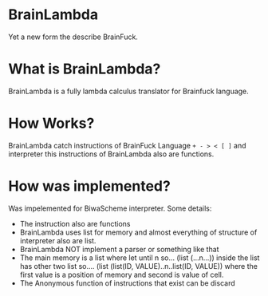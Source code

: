 # BrainLambda
Yet a new form the describe BrainFuck.

# What is BrainLambda?
BrainLambda is a fully lambda calculus translator for Brainfuck language.

# How Works?
BrainLambda catch instructions of BrainFuck Language ```+ - > < [ ]``` and interpreter this instructions of BrainLambda also are functions.

# How was implemented?
Was impelemented for BiwaScheme interpreter.
Some details:

 * The instruction also are functions
 * BrainLambda uses list for memory and almost everything of structure of interpreter also are list.
 * BrainLambda NOT implement a parser or something like that
 * The main memory is a list where let until n so... (list (...n...)) inside the list has other two list so.... (list (list(ID, VALUE)..n..list(ID, VALUE)) where  the first value is a position of memory and second is value of cell.
 * The Anonymous function of instructions that exist can be discard
